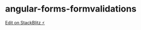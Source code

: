 # angular-forms-formvalidations

[Edit on StackBlitz ⚡️](https://stackblitz.com/edit/angular-forms-formvalidations)